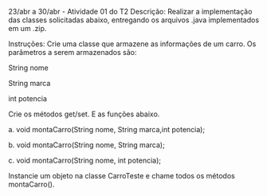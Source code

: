 23/abr a 30/abr - Atividade 01 do T2
Descrição:
Realizar a implementação das classes solicitadas abaixo, entregando os arquivos .java implementados em um .zip.

Instruções:
Crie uma classe que armazene as informações de um carro. Os parâmetros a serem armazenados são:

 String nome

 String marca

 int potencia

Crie os métodos get/set. E as funções abaixo.

 a. void montaCarro(String nome, String marca,int potencia);

 b. void montaCarro(String nome, String marca);

 c. void montaCarro(String nome, int potencia);

Instancie um objeto na classe CarroTeste e chame todos os métodos montaCarro().